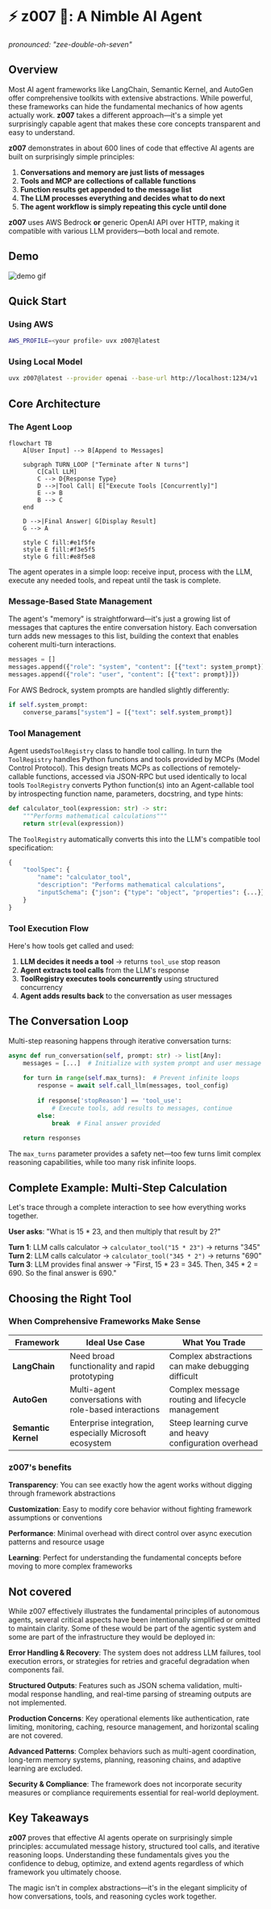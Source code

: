 # ⚡ **z007** 🤖: A Nimble AI Agent

_pronounced: "zee-double-oh-seven"_

## Overview

Most AI agent frameworks like LangChain, Semantic Kernel, and AutoGen offer comprehensive toolkits with extensive abstractions. While powerful, these frameworks can hide the fundamental mechanics of how agents actually work. **z007** takes a different approach—it's a simple yet surprisingly capable agent that makes these core concepts transparent and easy to understand.

**z007** demonstrates in about 600 lines of code that effective AI agents are built on surprisingly simple principles:

1. **Conversations and memory are just lists of messages**
2. **Tools and MCP are collections of callable functions**  
3. **Function results get appended to the message list**
4. **The LLM processes everything and decides what to do next**
5. **The agent workflow is simply repeating this cycle until done**

**z007** uses AWS Bedrock **or** generic OpenAI API over HTTP, making it compatible with various LLM providers—both local and remote.

## Demo
![demo gif](./demo.gif "z007 Agent Demo")

## Quick Start

### Using AWS
```bash
AWS_PROFILE=<your profile> uvx z007@latest
```

### Using Local Model
```bash
uvx z007@latest --provider openai --base-url http://localhost:1234/v1
```

## Core Architecture

### The Agent Loop

```mermaid
flowchart TB
    A[User Input] --> B[Append to Messages]

    subgraph TURN_LOOP ["Terminate after N turns"]
        C[Call LLM]
        C --> D{Response Type}
        D -->|Tool Call| E["Execute Tools [Concurrently]"]
        E --> B
        B --> C
    end
    
    D -->|Final Answer| G[Display Result]
    G --> A
    
    style C fill:#e1f5fe
    style E fill:#f3e5f5
    style G fill:#e8f5e8
```

The agent operates in a simple loop: receive input, process with the LLM, execute any needed tools, and repeat until the task is complete.

### Message-Based State Management

The agent's "memory" is straightforward—it's just a growing list of messages that captures the entire conversation history. Each conversation turn adds new messages to this list, building the context that enables coherent multi-turn interactions.


```python
messages = []
messages.append({"role": "system", "content": [{"text": system_prompt}]}) # AWS Bedrock format
messages.append({"role": "user", "content": [{"text": prompt}]})
```

For AWS Bedrock, system prompts are handled slightly differently:
```python
if self.system_prompt:
    converse_params["system"] = [{"text": self.system_prompt}]
```

### Tool Management

Agent useds`ToolRegistry` class to handle tool calling. In turn the `ToolRegistry` handles Python functions and tools provided by MCPs (Model Control Protocol). This design treats MCPs as collections of remotely-callable functions, accessed via JSON-RPC but used identically to local tools `ToolRegistry` converts Python function(s) into an Agent-callable tool by introspecting function name, parameters, docstring, and type hints:

```python
def calculator_tool(expression: str) -> str:
    """Performs mathematical calculations"""
    return str(eval(expression))
```

The `ToolRegistry` automatically converts this into the LLM's compatible tool specification:
```python
{
    "toolSpec": {
        "name": "calculator_tool",
        "description": "Performs mathematical calculations", 
        "inputSchema": {"json": {"type": "object", "properties": {...}}}
    }
}
```

### Tool Execution Flow

Here's how tools get called and used:

1. **LLM decides it needs a tool** → returns `tool_use` stop reason
2. **Agent extracts tool calls** from the LLM's response
3. **ToolRegistry executes tools concurrently** using structured concurrency  
4. **Agent adds results back** to the conversation as user messages

## The Conversation Loop

Multi-step reasoning happens through iterative conversation turns:

```python
async def run_conversation(self, prompt: str) -> list[Any]:
    messages = [...]  # Initialize with system prompt and user message
    
    for turn in range(self.max_turns):  # Prevent infinite loops
        response = await self.call_llm(messages, tool_config)
        
        if response['stopReason'] == 'tool_use':
            # Execute tools, add results to messages, continue
        else:
            break  # Final answer provided
    
    return responses
```

The `max_turns` parameter provides a safety net—too few turns limit complex reasoning capabilities, while too many risk infinite loops.

## Complete Example: Multi-Step Calculation

Let's trace through a complete interaction to see how everything works together.

**User asks**: "What is 15 * 23, and then multiply that result by 2?"

**Turn 1**: LLM calls calculator → `calculator_tool("15 * 23")` → returns "345"  
**Turn 2**: LLM calls calculator → `calculator_tool("345 * 2")` → returns "690"  
**Turn 3**: LLM provides final answer → "First, 15 * 23 = 345. Then, 345 * 2 = 690. So the final answer is 690."

## Choosing the Right Tool

### When Comprehensive Frameworks Make Sense

| Framework | Ideal Use Case | What You Trade |
|-----------|---------------|----------------|
| **LangChain** | Need broad functionality and rapid prototyping | Complex abstractions can make debugging difficult |
| **AutoGen** | Multi-agent conversations with role-based interactions | Complex message routing and lifecycle management |
| **Semantic Kernel** | Enterprise integration, especially Microsoft ecosystem | Steep learning curve and heavy configuration overhead |

### z007's benefits

**Transparency**: You can see exactly how the agent works without digging through framework abstractions

**Customization**: Easy to modify core behavior without fighting framework assumptions or conventions

**Performance**: Minimal overhead with direct control over async execution patterns and resource usage

**Learning**: Perfect for understanding the fundamental concepts before moving to more complex frameworks

## Not covered
While z007 effectively illustrates the fundamental principles of autonomous agents, several critical aspects have been intentionally simplified or omitted to maintain clarity. Some of these would be part of the agentic system and some are part of the infrastructure they would be deployed in:

**Error Handling & Recovery**: The system does not address LLM failures, tool execution errors, or strategies for retries and graceful degradation when components fail.

**Structured Outputs**: Features such as JSON schema validation, multi-modal response handling, and real-time parsing of streaming outputs are not implemented.

**Production Concerns**: Key operational elements like authentication, rate limiting, monitoring, caching, resource management, and horizontal scaling are not covered.

**Advanced Patterns**: Complex behaviors such as multi-agent coordination, long-term memory systems, planning, reasoning chains, and adaptive learning are excluded.

**Security & Compliance**: The framework does not incorporate security measures or compliance requirements essential for real-world deployment.

## Key Takeaways

**z007** proves that effective AI agents operate on surprisingly simple principles: accumulated message history, structured tool calls, and iterative reasoning loops. Understanding these fundamentals gives you the confidence to debug, optimize, and extend agents regardless of which framework you ultimately choose.

The magic isn't in complex abstractions—it's in the elegant simplicity of how conversations, tools, and reasoning cycles work together.